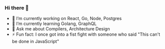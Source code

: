 ### Hi there 👋

- 🔭 I’m currently working on React, Go, Node, Postgres
- 🌱 I’m currently learning Golang, GraphQL
- 💬 Ask me about Compilers, Architecture Design
- ⚡ Fun fact: I once got into a fist fight with someone who said "This can't be done in JavaScript"
